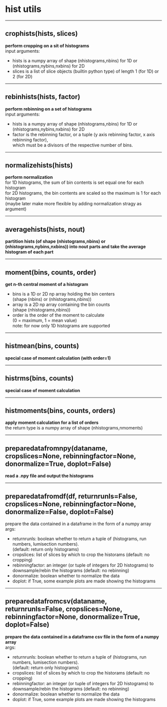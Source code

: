 # hist utils  
  
- - -    
## crophists(hists, slices)  
**perform cropping on a sit of histograms**  
input arguments:  
- hists is a numpy array of shape (nhistograms,nbins) for 1D or (nhistograms,nybins,nxbins) for 2D  
- slices is a list of slice objects (builtin python type) of length 1 (for 1D) or 2 (for 2D)  
  
- - -    
## rebinhists(hists, factor)  
**perform rebinning on a set of histograms**  
input arguments:  
- hists is a numpy array of shape (nhistograms,nbins) for 1D or (nhistograms,nybins,nxbins) for 2D  
- factor is the rebinning factor, or a tuple (y axis rebinning factor, x axis rebinning factor),  
which must be a divisors of the respective number of bins.  
  
- - -    
## normalizehists(hists)  
**perform normalization**  
for 1D histograms, the sum of bin contents is set equal one for each histogram  
for 2D histograms, the bin contents are scaled so the maximum is 1 for each histogram  
(maybe later make more flexible by adding normalization stragy as argument)  
  
- - -    
## averagehists(hists, nout)  
**partition hists (of shape (nhistograms,nbins) or (nhistograms,nybins,nxbins)) into nout parts and take the average histogram of each part**  
  
- - -    
## moment(bins, counts, order)  
**get n-th central moment of a histogram**  
- bins is a 1D or 2D np array holding the bin centers  
(shape (nbins) or (nhistograms,nbins))  
- array is a 2D np array containing the bin counts  
(shape (nhistograms,nbins))  
- order is the order of the moment to calculate  
(0 = maximum, 1 = mean value)  
note: for now only 1D histograms are supported  
  
- - -    
## histmean(bins, counts)  
**special case of moment calculation (with order=1)**  
  
- - -    
## histrms(bins, counts)  
**special case of moment calculation**  
  
- - -    
## histmoments(bins, counts, orders)  
**apply moment calculation for a list of orders**  
the return type is a numpy array of shape (nhistograms,nmoments)  
  
- - -    
## preparedatafromnpy(dataname, cropslices=None, rebinningfactor=None, donormalize=True, doplot=False)  
**read a .npy file and output the histograms**  
  
- - -    
## preparedatafromdf(df, returnrunls=False, cropslices=None, rebinningfactor=None, donormalize=False, doplot=False)  
prepare the data contained in a dataframe in the form of a numpy array  
args:  
- returnrunls: boolean whether to return a tuple of (histograms, run numbers, lumisection numbers).  
(default: return only histograms)  
- cropslices: list of slices by which to crop the historams (default: no cropping)  
- rebinningfactor: an integer (or tuple of integers for 2D histograms) to downsample/rebin the histograms (default: no rebinning)  
- donormalize: boolean whether to normalize the data  
- doplot: if True, some example plots are made showing the histograms  
  
- - -    
## preparedatafromcsv(dataname, returnrunls=False, cropslices=None, rebinningfactor=None, donormalize=True, doplot=False)  
**prepare the data contained in a dataframe csv file in the form of a numpy array**  
args:  
- returnrunls: boolean whether to return a tuple of (histograms, run numbers, lumisection numbers).  
(default: return only histograms)  
- cropslices: list of slices by which to crop the historams (default: no cropping)  
- rebinningfactor: an integer (or tuple of integers for 2D histograms) to downsample/rebin the histograms (default: no rebinning)  
- donormalize: boolean whether to normalize the data  
- doplot: if True, some example plots are made showing the histograms  
  
